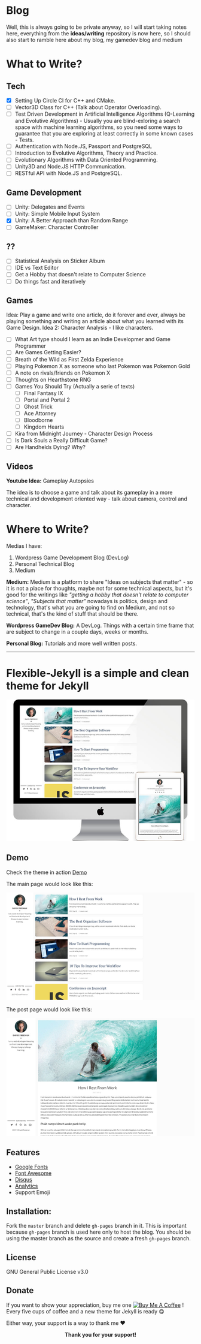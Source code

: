 # Blog

Well, this is always going to be private anyway, so I will start taking notes here, everything from the **ideas/writing** repository is now here, so I should also start to ramble here about my blog, my gamedev blog and medium

# What to Write?

## Tech
- [X] Setting Up Circle CI for C++ and CMake.
- [ ] Vector3D Class for C++ (Talk about Operator Overloading).
- [ ] Test Driven Development in Artificial Intelligence Algorithms (Q-Learning and Evolutive Algorithms) - Usually you are blind-exloring a search space with machine learning algorithms, so you need some ways to guarantee that you are exploring at least correctly in some known cases - Tests.
- [ ] Authentication with Node.JS, Passport and PostgreSQL
- [ ] Introduction to Evolutive Algorithms, Theory and Practice.
- [ ] Evolutionary Algorithms with Data Oriented Programming.
- [ ] Unity3D and Node.JS HTTP Communication.
- [ ] RESTful API with Node.JS and PostgreSQL.

## Game Development
- [ ] Unity: Delegates and Events
- [ ] Unity: Simple Mobile Input System
- [X] Unity: A Better Approach than Random Range
- [ ] GameMaker: Character Controller

## ??
- [ ] Statistical Analysis on Sticker Album
- [ ] IDE vs Text Editor
- [ ] Get a Hobby that doesn't relate to Computer Science
- [ ] Do things fast and iteratively

## Games

Idea: Play a game and write one article, do it forever and ever, always be playing something and writing an article about what you learned with its Game Design.
Idea 2: Character Analysis - I like characters.

- [ ] What Art type should I learn as an Indie Developmer and Game Programmer
- [ ] Are Games Getting Easier?
- [ ] Breath of the Wild as First Zelda Experience
- [ ] Playing Pokemon X as someone who last Pokemon was Pokemon Gold
- [ ] A note on rivals/friends on Pokemon X
- [ ] Thoughts on Hearthstone RNG
- [ ] Games You Should Try (Actually a serie of texts)
    - [ ] Final Fantasy IX
    - [ ] Portal and Portal 2
    - [ ] Ghost Trick
    - [ ] Ace Attorney
    - [ ] Bloodborne
    - [ ] Kingdom Hearts
- [ ] Kira from Midnight Journey - Character Design Process
- [ ] Is Dark Souls a Really Difficult Game?
- [ ] Are Handhelds Dying? Why?

## Videos

**Youtube Idea:** Gameplay Autopsies

The idea is to choose a game and talk about its gameplay in a more technical and development oriented way - talk about camera, control and character.


# Where to Write?

Medias I have:
1. Wordpress Game Development Blog (DevLog)
2. Personal Technical Blog
3. Medium

**Medium:** Medium is a platform to share "Ideas on subjects that matter" - so it is not a place for thoughts, maybe not for some technical aspects, but it's good for the writings like *"getting a hobby that doesn't relate to computer science"*, *"Subjects that matter"* nowadays is politics, design and technology, that's what you are going to find on Medium, and not so technical, that's the kind of stuff that should be there.

**Wordpress GameDev Blog:** A DevLog. Things with a certain time frame that are subject to change in a couple days, weeks or months.

**Personal Blog:** Tutorials and more well written posts.

---------------


# Flexible-Jekyll is a simple and clean theme for Jekyll

![](https://github.com/artemsheludko/flexible-jekyll/blob/master/assets/img/promo-img.jpg?raw=true)

## Demo

Check the theme in action [Demo](https://artemsheludko.github.io/flexible-jekyll/)

The main page would look like this:

![Main page preview](https://github.com/artemsheludko/flexible-jekyll/blob/master/assets/img/home-page.jpg?raw=true)

The post page would look like this:

![Post page preview](https://github.com/artemsheludko/flexible-jekyll/blob/master/assets/img/post-example.jpg?raw=true)

## Features

- [Google Fonts](https://fonts.google.com/)
- [Font Awesome](http://fontawesome.io/)
- [Disqus](https://disqus.com/)
- [Analytics](https://analytics.google.com/analytics/web/)
- Support Emoji

## Installation:

Fork the ``master`` branch and delete ``gh-pages`` branch in it. This is important because ``gh-pages`` branch is used here only to host the blog. You should be using the master branch as the source and create a fresh ``gh-pages`` branch.

## License

GNU General Public License v3.0

## Donate

<p>If you want to show your appreciation, buy me one <a href="https://www.buymeacoffee.com/artemsheludko" target="_blank"><img src="https://www.buymeacoffee.com/assets/img/custom_images/orange_img.png" alt="Buy Me A Coffee" style="height: auto !important;width: auto !important;" ></a> ! Every five cups of coffee and a new theme for Jekyll is ready 😋</p>
<p>Either way, your support is a way to thank me ❤️</p>
<p align="center"><b>Thank you for your support!</b></p>

